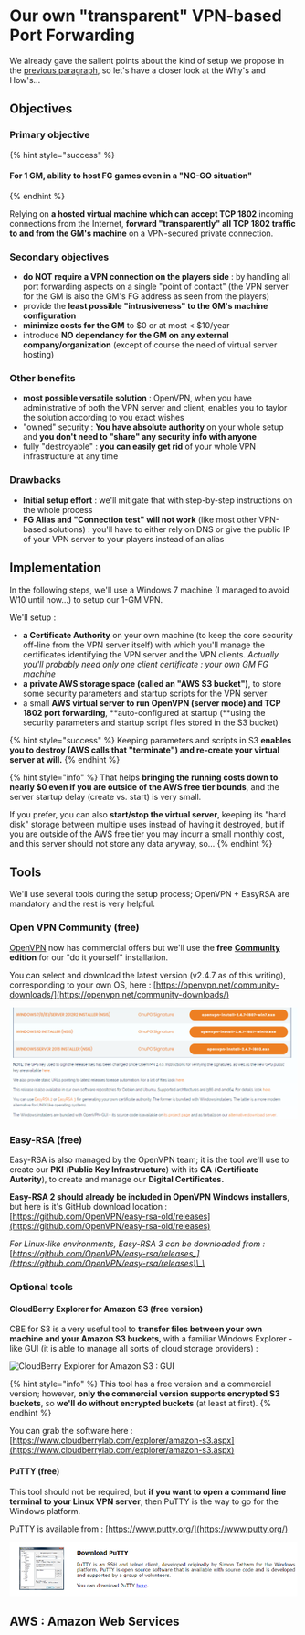 # Our own "transparent" VPN-based Port Forwarding

We already gave the salient points about the kind of setup we propose in the [previous paragraph](https://zeferby.gitbook.io/transparent-openvpn-for-fantasy-grounds/general/vpn-solutions#your-own-1-gm-only-vpn-server-based-on-industry-standards), so let's have a closer look at the Why's and How's...

## Objectives

### Primary objective

{% hint style="success" %}
#### For 1 GM, ability to host FG games even in a "NO-GO situation"
{% endhint %}

Relying on **a hosted virtual machine which can accept TCP 1802** incoming connections from the Internet, **forward "transparently" all TCP 1802 traffic to and from the GM's machine** on a VPN-secured private connection.

### Secondary objectives

* **do NOT require a VPN connection on the players side** : by handling all port forwarding aspects on a single "point of contact" \(the VPN server for the GM is also the GM's FG address as seen from the players\)
* provide the **least possible "intrusiveness" to the GM's machine configuration**
* **minimize costs for the GM** to $0 or at most &lt; $10/year
* introduce **NO dependancy for the GM on any external company/organization** \(except of course the need of virtual server hosting\)

### Other benefits

* **most possible versatile solution** : OpenVPN, when you have administrative of both the VPN server and client, enables you to taylor the solution according to you exact wishes
* "owned" security : **You have absolute authority** on your whole setup and **you don't need to "share" any security info with anyone**
* fully "destroyable" : **you can easily get rid** of your whole VPN infrastructure at any time

### Drawbacks

* **Initial setup effort** : we'll mitigate that with step-by-step instructions on the whole process
* **FG Alias and "Connection test" will not work** \(like most other VPN-based solutions\) : you'll have to either rely on DNS or give the public IP of your VPN server to your players instead of an alias



## Implementation

In the following steps, we'll use a Windows 7 machine \(I managed to avoid W10 until now...\) to setup our 1-GM VPN.

We'll setup :

* **a Certificate Authority** on your own machine \(to keep the core security off-line from the VPN server itself\) with which you'll manage the certificates identifying the VPN server and the VPN clients. _Actually you'll probably need only one client certificate : your own GM FG machine_
* **a private AWS storage space \(called an "AWS S3 bucket"\)**, to store some security parameters and startup scripts for the VPN server
* a small **AWS virtual server to run OpenVPN \(server mode\) and TCP 1802 port forwarding**, **auto-configured at startup \(**using the security parameters and startup script files stored in the S3 bucket\)

{% hint style="success" %}
Keeping parameters and scripts in S3 **enables you to destroy \(AWS calls that "terminate"\) and re-create your virtual server at will.**
{% endhint %}

{% hint style="info" %}
That helps **bringing the running costs down to nearly $0 even if you are outside of the AWS free tier bounds**, and the server startup delay \(create vs. start\) is very small.

If you prefer, you can also **start/stop the virtual server**, keeping its "hard disk" storage between multiple uses instead of having it destroyed, but if you are outside of the AWS free tier you may incurr a small monthly cost, and this server should not store any data anyway, so...
{% endhint %}

## Tools

We'll use several tools during the setup process; OpenVPN + EasyRSA are mandatory and the rest is very helpful.

### Open VPN Community \(free\)

[OpenVPN](https://openvpn.net/) now has commercial offers but we'll use the **free** [**Community**](https://openvpn.net/community/) **edition** for our "do it yourself" installation.

You can select and download the latest version \(v2.4.7 as of this writing\), corresponding to your own OS, here : [https://openvpn.net/community-downloads/](https://openvpn.net/community-downloads/)

![](../.gitbook/assets/image%20%284%29.png)

### Easy-RSA \(free\)

Easy-RSA is also managed by the OpenVPN team; it is the tool we'll use to create our **PKI** \(**Public Key Infrastructure**\) with its **CA** \(**Certificate Autority**\), to create and manage our **Digital Certificates.**

**Easy-RSA 2 should already be included in OpenVPN Windows installers**, but here is it's GitHub download location : [https://github.com/OpenVPN/easy-rsa-old/releases](https://github.com/OpenVPN/easy-rsa-old/releases)

_For Linux-like environments, Easy-RSA 3 can be downloaded from :_ [_https://github.com/OpenVPN/easy-rsa/releases_](https://github.com/OpenVPN/easy-rsa/releases)\_\_

### Optional tools

#### CloudBerry Explorer for Amazon S3 \(free version\)

CBE for S3 is a very useful tool to **transfer files between your own machine and your Amazon S3 buckets**, with a familiar Windows Explorer -like GUI \(it is able to manage all sorts of cloud storage providers\) : 

![CloudBerry Explorer for Amazon S3 : GUI](https://www.cloudberrylab.com/img/modules/product-tour/explorer/amazon-s3/2.png)

{% hint style="info" %}
This tool has a free version and a commercial version; however, **only the commercial version supports encrypted S3 buckets**, so **we'll do without encrypted buckets** \(at least at first\).
{% endhint %}

You can grab the software here : [https://www.cloudberrylab.com/explorer/amazon-s3.aspx](https://www.cloudberrylab.com/explorer/amazon-s3.aspx)

#### PuTTY \(free\)

This tool should not be required, but **if you want to open a command line terminal to your Linux VPN server**, then PuTTY is the way to go for the Windows platform.

PuTTY is available from : [https://www.putty.org/](https://www.putty.org/)

![](../.gitbook/assets/image%20%282%29.png)

## AWS : Amazon Web Services





